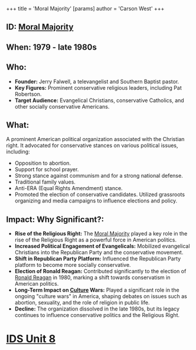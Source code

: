 +++
 title = 'Moral Majority'
[params]
	author = 'Carson West'
+++
## ID: [Moral Majority](./../moral-majority/) 
## When: 1979 - late 1980s

## Who:
*   **Founder:** Jerry Falwell, a televangelist and Southern Baptist pastor.
*   **Key Figures:** Prominent conservative religious leaders, including Pat Robertson.
*   **Target Audience:** Evangelical Christians, conservative Catholics, and other socially conservative Americans.

## What:
A prominent American political organization associated with the Christian right. It advocated for conservative stances on various political issues, including:
*   Opposition to abortion.
*   Support for school prayer.
*   Strong stance against communism and for a strong national defense.
*   Traditional family values.
*   Anti-ERA (Equal Rights Amendment) stance.
*   Promoted the election of conservative candidates. Utilized grassroots organizing and media campaigns to influence elections and policy.

## Impact: Why Significant?:
*   **Rise of the Religious Right:** The [Moral Majority](./../moral-majority/) played a key role in the rise of the Religious Right as a powerful force in American politics.
*   **Increased Political Engagement of Evangelicals:** Mobilized evangelical Christians into the Republican Party and the conservative movement.
*   **Shift in Republican Party Platform:** Influenced the Republican Party platform to become more socially conservative.
*   **Election of Ronald Reagan:** Contributed significantly to the election of [Ronald Reagan](./../ronald-reagan/) in 1980, marking a shift towards conservatism in American politics.
*   **Long-Term Impact on [Culture](./../culture/) Wars:** Played a significant role in the ongoing "culture wars" in America, shaping debates on issues such as abortion, sexuality, and the role of religion in public life.
*   **Decline:** The organization dissolved in the late 1980s, but its legacy continues to influence conservative politics and the Religious Right.

# [IDS Unit 8](./../ids-unit-8/)